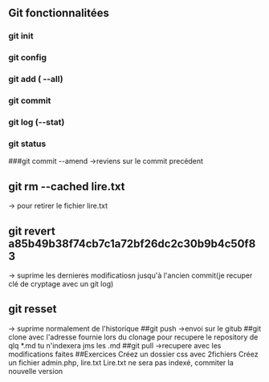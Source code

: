 ## Git fonctionnalitées
### git init
### git config 
### git add ( --all)
### git commit 
### git log (--stat)
### git status
###git commit --amend
->reviens sur le commit precédent
## git rm --cached lire.txt 
-> pour retirer le fichier lire.txt
## git revert a85b49b38f74cb7c1a72bf26dc2c30b9b4c50f83 
-> suprime les dernieres modificatiosn jusqu'à l'ancien commit(je recuper clé de cryptage avec un git log)
## git resset
-> suprime normalement de l'historique
##git push
->envoi sur le gitub
##git clone avec l'adresse fournie lors du clonage pour recupere le repository de qlq 
*.md tu n'indexera jms les .md
##git pull 
->recupere avec les modifications faites
##Exercices
Créez un dossier css avec 2fichiers
Créez un fichier admin.php, lire.txt
Lire.txt ne sera pas indexé, commiter la nouvelle version 